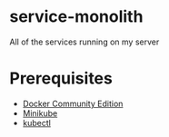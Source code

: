# service-monolith
All of the services running on my server

# Prerequisites
- [Docker Community Edition](https://www.docker.com/community-edition)
- [Minikube](https://github.com/kubernetes/minikube)
- [kubectl](https://kubernetes.io/docs/tasks/tools/install-kubectl/)